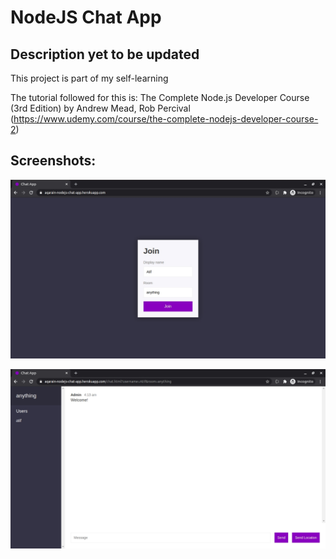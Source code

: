 # NodeJS Chat App

## Description yet to be updated

This project is part of my self-learning

The tutorial followed for this is: The Complete Node.js Developer Course (3rd Edition) by Andrew Mead, Rob Percival (https://www.udemy.com/course/the-complete-nodejs-developer-course-2)

## Screenshots:

![](public/img/heroku-main-page.jpg)

![](public/img/heroku-chat-page.jpg)
